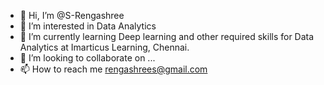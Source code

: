 - 👋 Hi, I’m @S-Rengashree
- 👀 I’m interested in Data Analytics 
- 🌱 I’m currently learning Deep learning and other required skills for Data Analytics at Imarticus Learning, Chennai.
- 💞️ I’m looking to collaborate on ...
- 📫 How to reach me rengashrees@gmail.com

<!---
S-Rengashree/S-Rengashree is a ✨ special ✨ repository because its `README.md` (this file) appears on your GitHub profile.
You can click the Preview link to take a look at your changes.
--->
